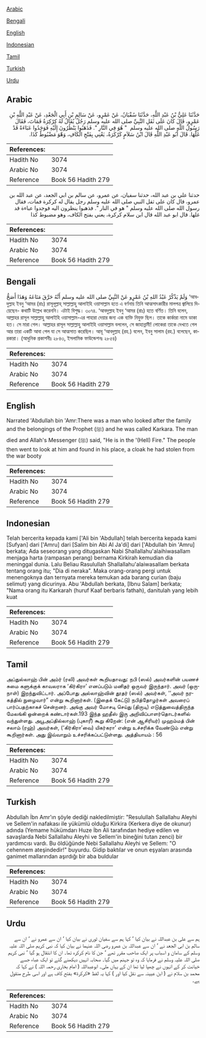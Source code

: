 [Arabic](#arabic)

[Bengali](#bengali)

[English](#english)

[Indonesian](#indonesian)

[Tamil](#tamil)

[Turkish](#turkish)

[Urdu](#urdu)

## Arabic


<div dir="rtl" lang="ar" style={{fontSize:'larger',backgroundColor:'#f8f9fa',padding:20}}>
حَدَّثَنَا عَلِيُّ بْنُ عَبْدِ اللَّهِ، حَدَّثَنَا سُفْيَانُ، عَنْ عَمْرٍو، عَنْ سَالِمِ بْنِ أَبِي الْجَعْدِ، عَنْ عَبْدِ اللَّهِ بْنِ عَمْرٍو، قَالَ كَانَ عَلَى ثَقَلِ النَّبِيِّ صلى الله عليه وسلم رَجُلٌ يُقَالُ لَهُ كِرْكِرَةُ فَمَاتَ، فَقَالَ رَسُولُ اللَّهِ صلى الله عليه وسلم ‏ "‏ هُوَ فِي النَّارِ ‏"‏‏.‏ فَذَهَبُوا يَنْظُرُونَ إِلَيْهِ فَوَجَدُوا عَبَاءَةً قَدْ غَلَّهَا‏.‏ قَالَ أَبُو عَبْدِ اللَّهِ قَالَ ابْنُ سَلاَمٍ كَرْكَرَةُ، يَعْنِي بِفَتْحِ الْكَافِ، وَهْوَ مَضْبُوطٌ كَذَا‏.‏
</div>
<div style={{backgroundColor:'#f8f9fa',padding:20, marginBottom: 10}}><table> <thead> <tr> <th>References:</th> <th></th> </tr> </thead> <tbody><tr><td>Hadith No</td><td>3074</td></tr><tr><td>Arabic No</td><td>3074</td></tr><tr><td>Reference</td><td>Book 56 Hadith 279</td></tr></tbody></table></div>


<div dir="rtl" lang="ar" style={{fontSize:'larger',backgroundColor:'#f8f9fa',padding:20}}>
حدثنا علي بن عبد الله، حدثنا سفيان، عن عمرو، عن سالم بن ابي الجعد، عن عبد الله بن عمرو، قال كان على ثقل النبي صلى الله عليه وسلم رجل يقال له كركرة فمات، فقال رسول الله صلى الله عليه وسلم " هو في النار ". فذهبوا ينظرون اليه فوجدوا عباءة قد غلها. قال ابو عبد الله قال ابن سلام كركرة، يعني بفتح الكاف، وهو مضبوط كذا
</div>
<div style={{backgroundColor:'#f8f9fa',padding:20, marginBottom: 10}}><table> <thead> <tr> <th>References:</th> <th></th> </tr> </thead> <tbody><tr><td>Hadith No</td><td>3074</td></tr><tr><td>Arabic No</td><td>3074</td></tr><tr><td>Reference</td><td>Book 56 Hadith 279</td></tr></tbody></table></div>

## Bengali


<div dir="ltr" lang="bn" style={{fontSize:'larger',backgroundColor:'#f8f9fa',padding:20}}>
وَلَمْ يَذْكُرْ عَبْدُ اللهِ بْنُ عَمْرٍو عَنْ النَّبِيِّ صلى الله عليه وسلم أَنَّهُ حَرَّقَ مَتَاعَهُ وَهَذَا أَصَحُّ ‘আবদুল্লাহ ইবনু ‘আমর (রাঃ) রাসূলূল্লাহ্ সাল্লাল্লাহু আলাইহি ওয়াসাল্লাম হতে এ বর্ণনায় তিনি আত্মসাৎকারীর মালপত্র জ্বালিয়ে দিয়েছেন- কথাটি উল্লেখ করেননি। এটাই বিশুদ্ধ। ৩০৭৪. ‘আবদুল্লাহ ইবনু ‘আমর (রাঃ) হতে বর্ণিত। তিনি বলেন, আল্লাহর রাসূল সাল্লাল্লাহু আলাইহি ওয়াসাল্লাম-এর পাহারা দেয়ার জন্য এক ব্যক্তি নিযুক্ত ছিল। তাকে কার্কারা নামে ডাকা হত। সে মারা গেল। আল্লাহর রাসূল সাল্লাল্লাহু আলাইহি ওয়াসাল্লাম বললেন, সে জাহান্নামী! লোকেরা তাকে দেখতে গেল আর তারা একটি আবা পেল যা সে আত্মসাত করেছিল। আবূ ‘আবদুল্লাহ (রহ.) বলেন, ইবনু সালাম (রহ.) বলেছেন, কারকারা। (আধুনিক প্রকাশনীঃ ২৮৪৩, ইসলামিক ফাউন্ডেশনঃ ২৮৫৪)
</div>
<div style={{backgroundColor:'#f8f9fa',padding:20, marginBottom: 10}}><table> <thead> <tr> <th>References:</th> <th></th> </tr> </thead> <tbody><tr><td>Hadith No</td><td>3074</td></tr><tr><td>Arabic No</td><td>3074</td></tr><tr><td>Reference</td><td>Book 56 Hadith 279</td></tr></tbody></table></div>

## English


<div dir="ltr" lang="en" style={{fontSize:'larger',backgroundColor:'#f8f9fa',padding:20}}>
Narrated 'Abdullah bin 'Amr:There was a man who looked after the family and the belongings of the Prophet (ﷺ) and he was called Karkara. The man died and Allah's Messenger (ﷺ) said, "He is in the '(Hell) Fire." The people then went to look at him and found in his place, a cloak he had stolen from the war booty
</div>
<div style={{backgroundColor:'#f8f9fa',padding:20, marginBottom: 10}}><table> <thead> <tr> <th>References:</th> <th></th> </tr> </thead> <tbody><tr><td>Hadith No</td><td>3074</td></tr><tr><td>Arabic No</td><td>3074</td></tr><tr><td>Reference</td><td>Book 56 Hadith 279</td></tr></tbody></table></div>

## Indonesian


<div dir="ltr" lang="id" style={{fontSize:'larger',backgroundColor:'#f8f9fa',padding:20}}>
Telah bercerita kepada kami ['Ali bin 'Abdullah] telah bercerita kepada kami [Sufyan] dari ['Amru] dari [Salim bin Abi Al Ja'di] dari ['Abdullah bin 'Amru] berkata; Ada seseorang yang ditugaskan Nabi Shallallahu'alaihiwasallam menjaga harta (rampasan perang) bernama Kirkirah kemudian dia meninggal dunia. Lalu Beliau Rasulullah Shallallahu'alaiwasallam berkata tentang orang itu; "Dia di neraka". Maka orang-orang pergi untuk menengoknya dan ternyata mereka temukan ada barang curian (baju selimut) yang dicurinya. Abu 'Abdullah berkata, [Ibnu Salam] berkata; "Nama orang itu Karkarah (huruf Kaaf berbaris fathah), danitulah yang lebih kuat
</div>
<div style={{backgroundColor:'#f8f9fa',padding:20, marginBottom: 10}}><table> <thead> <tr> <th>References:</th> <th></th> </tr> </thead> <tbody><tr><td>Hadith No</td><td>3074</td></tr><tr><td>Arabic No</td><td>3074</td></tr><tr><td>Reference</td><td>Book 56 Hadith 279</td></tr></tbody></table></div>

## Tamil


<div dir="ltr" lang="ta" style={{fontSize:'larger',backgroundColor:'#f8f9fa',padding:20}}>
அப்துல்லாஹ் பின் அம்ர் (ரலி) அவர்கள் கூறியதாவது: நபி (ஸல்) அவர்களின் பயணச் சுமை களுக்குக் காவலராக ‘கிர்கிரா’ எனப்படும் மனிதர் ஒருவர் இருந்தார். அவர் (ஒருநாள்) இறந்துவிட்டார். அப்போது அல்லாஹ்வின் தூதர் (ஸல்) அவர்கள், ‘‘அவர் நரகத்தில் நுழைவார்” என்று கூறினார்கள். (இதைக் கேட்டு) நபித்தோழர்கள் அவரைப் பார்ப்பதற்காகச் சென்றனர். அங்கு அவர் மோசடி செய்து (திருடி) எடுத்துவைத்திருந்த மேலங்கி ஒன்றைக் கண்டார்கள்.193 இந்த ஹதீஸ் இரு அறிவிப்பாளர்தொடர்களில் வந்துள்ளது. அபூஅப்தில்லாஹ் (புகாரீ) கூறு கிறேன்: (என் ஆசிரியர்) முஹம்மத் பின் சலாம் (ரஹ்) அவர்கள், (‘கிர்கிரா’வை) யிகர்கரா’ என்று உச்சரிக்க வேண்டும் என்று கூறினார்கள். அது இவ்வாறும் உச்சரிக்கப்பட்டுள்ளது. அத்தியாயம் : 56
</div>
<div style={{backgroundColor:'#f8f9fa',padding:20, marginBottom: 10}}><table> <thead> <tr> <th>References:</th> <th></th> </tr> </thead> <tbody><tr><td>Hadith No</td><td>3074</td></tr><tr><td>Arabic No</td><td>3074</td></tr><tr><td>Reference</td><td>Book 56 Hadith 279</td></tr></tbody></table></div>

## Turkish


<div dir="ltr" lang="tr" style={{fontSize:'larger',backgroundColor:'#f8f9fa',padding:20}}>
Abdullah İbn Amr'ın şöyle dediği nakledilmiştir: "Resulullah Sallallahu Aleyhi ve Sellem'in nafakası ile yükümlü olduğu Kirkira (Kerkera diye de okunur) adında (Yemame hükümdarı Huze İbn Ali tarafından hediye edilen ve savaşlarda Nebi Sallallahu Aleyhi ve Sellem'in bineğini tutan zenci) bir yardımcısı vardı. Bu öldüğünde Nebi Sallallahu Aleyhi ve Sellem: "O cehennem ateşindedir!" buyurdu. Gidip baktılar ve onun eşyaları arasında ganimet mallarından aşırdığı bir aba buldular
</div>
<div style={{backgroundColor:'#f8f9fa',padding:20, marginBottom: 10}}><table> <thead> <tr> <th>References:</th> <th></th> </tr> </thead> <tbody><tr><td>Hadith No</td><td>3074</td></tr><tr><td>Arabic No</td><td>3074</td></tr><tr><td>Reference</td><td>Book 56 Hadith 279</td></tr></tbody></table></div>

## Urdu


<div dir="rtl" lang="ur" style={{fontSize:'larger',backgroundColor:'#f8f9fa',padding:20}}>
ہم سے علی بن عبداللہ نے بیان کیا ‘ کہا ہم سے سفیان ثوری نے بیان کیا ‘ ان سے عمرو نے ‘ ان سے سالم بن ابی الجعد نے ‘ ان سے عبداللہ بن عمرو رضی اللہ عنہما نے بیان کیا کہ نبی کریم صلی اللہ علیہ وسلم کے سامان و اسباب پر ایک صاحب مقرر تھے ‘ جن کا نام کرکرہ تھا۔ ان کا انتقال ہو گیا ‘ نبی کریم صلی اللہ علیہ وسلم نے فرمایا کہ وہ تو جہنم میں گیا۔ صحابہ انہیں دیکھنے گئے تو ایک عباء جسے خیانت کر کے انہوں نے چھپا لیا تھا ان کے یہاں ملی۔ ابوعبداللہ ( امام بخاری رحمہ اللہ ) نے کہا کہ محمد بن سلام نے ( ابن عیینہ سے نقل کیا اور ) کہا یہ لفظ «كركرة» بفتح کاف ہے اور اسی طرح منقول ہے۔
</div>
<div style={{backgroundColor:'#f8f9fa',padding:20, marginBottom: 10}}><table> <thead> <tr> <th>References:</th> <th></th> </tr> </thead> <tbody><tr><td>Hadith No</td><td>3074</td></tr><tr><td>Arabic No</td><td>3074</td></tr><tr><td>Reference</td><td>Book 56 Hadith 279</td></tr></tbody></table></div>